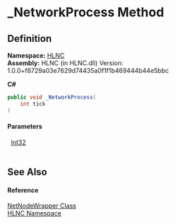 # _NetworkProcess Method




## Definition
**Namespace:** <a href="N_HLNC">HLNC</a>  
**Assembly:** HLNC (in HLNC.dll) Version: 1.0.0+f8729a03e7629d74435a0f1f1b469444b44e5bbc

**C#**
``` C#
public void _NetworkProcess(
	int tick
)
```



#### Parameters
<dl><dt>  <a href="https://learn.microsoft.com/dotnet/api/system.int32" target="_blank" rel="noopener noreferrer">Int32</a></dt><dd> </dd></dl>

## See Also


#### Reference
<a href="T_HLNC_NetNodeWrapper">NetNodeWrapper Class</a>  
<a href="N_HLNC">HLNC Namespace</a>  
